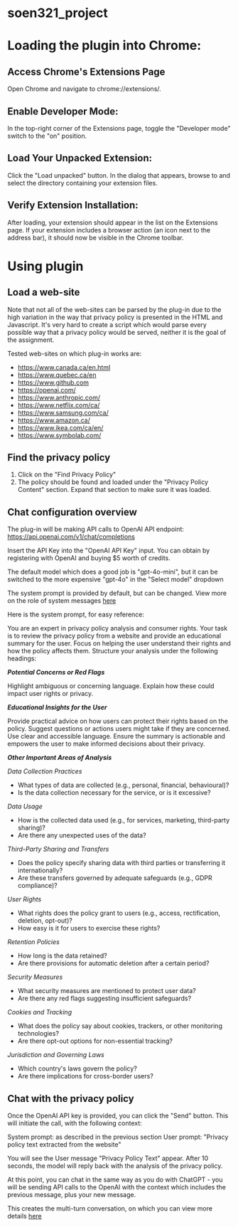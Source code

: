 # soen321_project
 
# Loading the plugin into Chrome:

## Access Chrome's Extensions Page
Open Chrome and navigate to chrome://extensions/.

## Enable Developer Mode:
In the top-right corner of the Extensions page, toggle the "Developer mode" switch to the "on" position.

## Load Your Unpacked Extension:
Click the "Load unpacked" button.
In the dialog that appears, browse to and select the directory containing your extension files.

## Verify Extension Installation:
After loading, your extension should appear in the list on the Extensions page.
If your extension includes a browser action (an icon next to the address bar), it should now be visible in the Chrome toolbar.

# Using plugin

## Load a web-site

Note that not all of the web-sites can be parsed by the plug-in due to the high variation in the way that privacy policy is presented in the HTML and Javascript. It's very hard to create a script which would parse every possible way that a privacy policy would be served, neither it is the goal of the assignment.

Tested web-sites on which plug-in works are:
- https://www.canada.ca/en.html
- https://www.quebec.ca/en
- https://www.github.com
- https://openai.com/
- https://www.anthropic.com/
- https://www.netflix.com/ca/
- https://www.samsung.com/ca/
- https://www.amazon.ca/
- https://www.ikea.com/ca/en/
- https://www.symbolab.com/

## Find the privacy policy

1. Click on the "Find Privacy Policy"
2. The policy should be found and loaded under the "Privacy Policy Content" section. Expand that section to make sure it was loaded.

## Chat configuration overview
The plug-in will be making API calls to OpenAI API endpoint:
https://api.openai.com/v1/chat/completions

Insert the API Key into the "OpenAI API Key" input. You can obtain by registering with OpenAI and buying $5 worth of credits.

The default model which does a good job is "gpt-4o-mini", but it can be switched to the more expensive "gpt-4o" in the "Select model" dropdown

The system prompt is provided by default, but can be changed.
View more on the role of system messages [here](https://platform.openai.com/docs/guides/text-generation#system-messages)


Here is the system prompt, for easy reference:

You are an expert in privacy policy analysis and consumer rights. Your task is to review the privacy policy from a website and provide an educational summary for the user. Focus on helping the user understand their rights and how the policy affects them. Structure your analysis under the following headings:

***Potential Concerns or Red Flags***

Highlight ambiguous or concerning language.
Explain how these could impact user rights or privacy.

***Educational Insights for the User***

Provide practical advice on how users can protect their rights based on the policy.
Suggest questions or actions users might take if they are concerned.
Use clear and accessible language. Ensure the summary is actionable and empowers the user to make informed decisions about their privacy.

***Other Important Areas of Analysis***

*Data Collection Practices*
- What types of data are collected (e.g., personal, financial, behavioural)?
- Is the data collection necessary for the service, or is it excessive?

*Data Usage*
- How is the collected data used (e.g., for services, marketing, third-party sharing)?
- Are there any unexpected uses of the data?

*Third-Party Sharing and Transfers*
- Does the policy specify sharing data with third parties or transferring it internationally?
- Are these transfers governed by adequate safeguards (e.g., GDPR compliance)?

*User Rights*
- What rights does the policy grant to users (e.g., access, rectification, deletion, opt-out)?
- How easy is it for users to exercise these rights?

*Retention Policies*
- How long is the data retained?
- Are there provisions for automatic deletion after a certain period?

*Security Measures*
- What security measures are mentioned to protect user data?
- Are there any red flags suggesting insufficient safeguards?

*Cookies and Tracking*
- What does the policy say about cookies, trackers, or other monitoring technologies?
- Are there opt-out options for non-essential tracking?

*Jurisdiction and Governing Laws*
- Which country's laws govern the policy?
- Are there implications for cross-border users?

## Chat with the privacy policy
Once the OpenAI API key is provided, you can click the "Send" button.
This will initiate the call, with the following context:

System prompt: as described in the previous section
User prompt: "Privacy policy text extracted from the website"

You will see the User message "Privacy Policy Text" appear. After 10 seconds, the model will reply back with the analysis of the privacy policy.

At this point, you can chat in the same way as you do with ChatGPT - you will be sending API calls to the OpenAI with the context which includes the previous message, plus your new message.

This creates the multi-turn conversation, on which you can view more details [here](https://platform.openai.com/docs/guides/text-generation#conversations-and-context)






